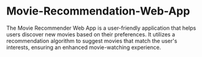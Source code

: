 # Movie-Recommendation-Web-App


The Movie Recommender Web App is a user-friendly application that helps users discover new movies based on their preferences. It utilizes a recommendation algorithm to suggest movies that match the user's interests, ensuring an enhanced movie-watching experience.
